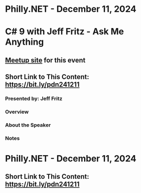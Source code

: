 # Philly.NET - December 11, 2024

# C# 9 with Jeff Fritz - Ask Me Anything

## [Meetup site](https://www.meetup.com/philly-net/events/302330550/) for this event

## Short Link to This Content: https://bit.ly/pdn241211

### Presented by: Jeff Fritz

### Overview


### About the Speaker


### Notes





# Philly.NET - December 11, 2024

## Short Link to This Content: https://bit.ly/pdn241211